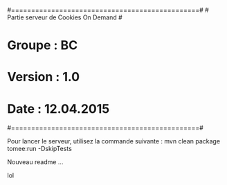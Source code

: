 #===============================================#
#  Partie serveur de Cookies On Demand			#
#  Groupe  : BC									#
#  Version : 1.0								#
#  Date : 12.04.2015							#
#===============================================#

Pour lancer le serveur, utilisez la commande suivante : 
	mvn clean package tomee:run -DskipTests
    
Nouveau readme ...

lol